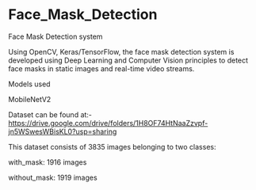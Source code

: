 # Face_Mask_Detection
Face Mask Detection system

Using OpenCV, Keras/TensorFlow, the face mask detection system is developed using Deep Learning and Computer Vision principles to detect face masks in static images and real-time video streams.

Models used

MobileNetV2

Dataset can be found at:- https://drive.google.com/drive/folders/1H8OF74HtNaaZzvpf-jn5WSwesWBisKL0?usp=sharing

This dataset consists of 3835 images belonging to two classes:

with_mask: 1916 images

without_mask: 1919 images

